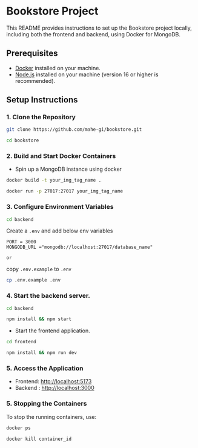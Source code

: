 # Bookstore Project

This README provides instructions to set up the Bookstore project locally, including both the frontend and backend, using Docker for MongoDB.

## Prerequisites

- [Docker](https://www.docker.com/) installed on your machine.
- [Node.js](https://nodejs.org/) installed on your machine (version 16 or higher is recommended).

## Setup Instructions

### 1. Clone the Repository

```bash
git clone https://github.com/mahe-gi/bookstore.git

cd bookstore

```

### 2. Build and Start Docker Containers

- Spin up a MongoDB instance using docker

```bash
docker build -t your_img_tag_name .
```

```bash
docker run -p 27017:27017 your_img_tag_name
```

### 3. Configure Environment Variables

```bash
cd backend
```

Create a `.env` and add below env variables

```
PORT = 3000
MONGODB_URL ="mongodb://localhost:27017/database_name"
```

`or`

copy `.env.example` to `.env`

```bash
cp .env.example .env
```

### 4. Start the backend server.

```bash
cd backend
```

```bash
npm install && npm start
```

- Start the frontend application.

```bash
cd frontend
```

```bash
npm install && npm run dev
```

### 5. Access the Application

- Frontend: [http://localhost:5173](http://localhost:5173)
- Backend : [http://localhost:3000](http://localhost:3000)

### 5. Stopping the Containers

To stop the running containers, use:

```bash
docker ps
```

```bash
docker kill container_id
```
